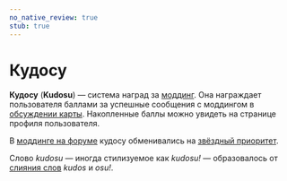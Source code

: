 ```yaml
---
no_native_review: true
stub: true
---
```


# Кудосу

**Кудосу** (**Kudosu**) — система наград за [моддинг](/wiki/Modding). Она награждает пользователя баллами за успешные сообщения с моддингом в [обсуждении карты](/wiki/Beatmap_Discussion). Накопленные баллы можно увидеть на странице профиля пользователя.

В [моддинге на форуме](/wiki/Modding/Forum_modding) кудосу обменивались на [звёздный приоритет](/wiki/Modding/Star_priority).

Слово *kudosu* — иногда стилизуемое как *kudosu!* — образовалось от [слияния слов](https://ru.wikipedia.org/wiki/Словослияние) *kudos* и *osu!*.
